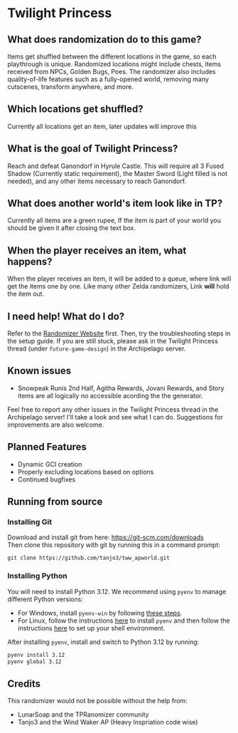 # Twilight Princess

## What does randomization do to this game?

Items get shuffled between the different locations in the game, so each playthrough is unique. Randomized locations
might include chests, items received from NPCs, Golden Bugs, Poes. The randomizer also includes
quality-of-life features such as a fully-opened world, removing many cutscenes, transform anywhere, and more.

## Which locations get shuffled?

Currently all locations get an item, later updates will improve this

## What is the goal of Twilight Princess?

Reach and defeat Ganondorf in Hyrule Castle. This will require all 3 Fused Shadow (Currently static requirement), the Master Sword (Light filled is not needed), and any other items necessary to reach Ganondorf.

## What does another world's item look like in TP?

Currently all items are a green rupee, If the item is part of your world you should be given it after closing the text box.

## When the player receives an item, what happens?

When the player receives an item, it will be added to a queue, where link will get the items one by one. Like many other Zelda
randomizers, Link **will** hold the item out.

## I need help! What do I do?

Refer to the [Randomizer Website](https://tprandomizer.com/) first. Then, try the troubleshooting steps in the setup
guide. If you are still stuck, please ask in the Twilight Princess thread (under `future-game-design`) in the Archipelago
server.

## Known issues

- Snowpeak Runis 2nd Half, Agitha Rewards, Jovani Rewards, and Story items are all logically no accessible acording the the generator.

Feel free to report any other issues in the Twilight Princess thread in the Archipelago server! I'll take a look and see what I
can do. Suggestions for improvements are also welcome.

## Planned Features

- Dynamic GCI creation
- Properly excluding locations based on options
- Continued bugfixes

## Running from source

### Installing Git

Download and install git from here: https://git-scm.com/downloads  
Then clone this repository with git by running this in a command prompt:

```
git clone https://github.com/tanjo3/tww_apworld.git
```

### Installing Python

You will need to install Python 3.12. We recommend using `pyenv` to manage different Python versions:

- For Windows, install `pyenv-win` by following
  [these steps](https://github.com/pyenv-win/pyenv-win?tab=readme-ov-file#quick-start).
- For Linux, follow the instructions [here](https://github.com/pyenv/pyenv?tab=readme-ov-file#automatic-installer) to
  install `pyenv` and then follow the instructions
  [here](https://github.com/pyenv/pyenv?tab=readme-ov-file#set-up-your-shell-environment-for-pyenv) to set up your shell
  environment.

After installing `pyenv`, install and switch to Python 3.12 by running:

```sh
pyenv install 3.12
pyenv global 3.12
```

## Credits

This randomizer would not be possible without the help from:

- LunarSoap and the TPRanomizer community
- Tanjo3 and the Wind Waker AP (Heavy Inspriation code wise)
